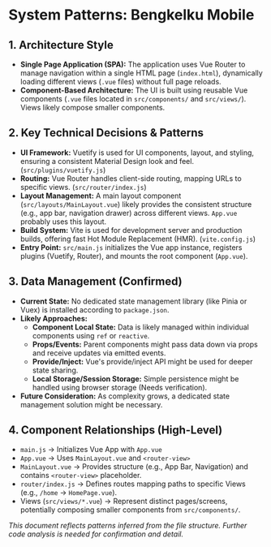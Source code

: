 # System Patterns: Bengkelku Mobile

## 1. Architecture Style
- **Single Page Application (SPA):** The application uses Vue Router to manage navigation within a single HTML page (`index.html`), dynamically loading different views (`.vue` files) without full page reloads.
- **Component-Based Architecture:** The UI is built using reusable Vue components (`.vue` files located in `src/components/` and `src/views/`). Views likely compose smaller components.

## 2. Key Technical Decisions & Patterns
- **UI Framework:** Vuetify is used for UI components, layout, and styling, ensuring a consistent Material Design look and feel. (`src/plugins/vuetify.js`)
- **Routing:** Vue Router handles client-side routing, mapping URLs to specific views. (`src/router/index.js`)
- **Layout Management:** A main layout component (`src/layouts/MainLayout.vue`) likely provides the consistent structure (e.g., app bar, navigation drawer) across different views. `App.vue` probably uses this layout.
- **Build System:** Vite is used for development server and production builds, offering fast Hot Module Replacement (HMR). (`vite.config.js`)
- **Entry Point:** `src/main.js` initializes the Vue app instance, registers plugins (Vuetify, Router), and mounts the root component (`App.vue`).

## 3. Data Management (Confirmed)
- **Current State:** No dedicated state management library (like Pinia or Vuex) is installed according to `package.json`.
- **Likely Approaches:**
    - **Component Local State:** Data is likely managed within individual components using `ref` or `reactive`.
    - **Props/Events:** Parent components might pass data down via props and receive updates via emitted events.
    - **Provide/Inject:** Vue's provide/inject API might be used for deeper state sharing.
    - **Local Storage/Session Storage:** Simple persistence might be handled using browser storage (Needs verification).
- **Future Consideration:** As complexity grows, a dedicated state management solution might be necessary.

## 4. Component Relationships (High-Level)
- `main.js` -> Initializes Vue App with `App.vue`
- `App.vue` -> Uses `MainLayout.vue` and `<router-view>`
- `MainLayout.vue` -> Provides structure (e.g., App Bar, Navigation) and contains `<router-view>` placeholder.
- `router/index.js` -> Defines routes mapping paths to specific Views (e.g., `/home` -> `HomePage.vue`).
- Views (`src/views/*.vue`) -> Represent distinct pages/screens, potentially composing smaller components from `src/components/`.

*This document reflects patterns inferred from the file structure. Further code analysis is needed for confirmation and detail.*
